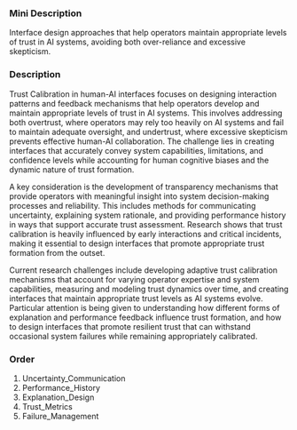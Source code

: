 ### Mini Description

Interface design approaches that help operators maintain appropriate levels of trust in AI systems, avoiding both over-reliance and excessive skepticism.

### Description

Trust Calibration in human-AI interfaces focuses on designing interaction patterns and feedback mechanisms that help operators develop and maintain appropriate levels of trust in AI systems. This involves addressing both overtrust, where operators may rely too heavily on AI systems and fail to maintain adequate oversight, and undertrust, where excessive skepticism prevents effective human-AI collaboration. The challenge lies in creating interfaces that accurately convey system capabilities, limitations, and confidence levels while accounting for human cognitive biases and the dynamic nature of trust formation.

A key consideration is the development of transparency mechanisms that provide operators with meaningful insight into system decision-making processes and reliability. This includes methods for communicating uncertainty, explaining system rationale, and providing performance history in ways that support accurate trust assessment. Research shows that trust calibration is heavily influenced by early interactions and critical incidents, making it essential to design interfaces that promote appropriate trust formation from the outset.

Current research challenges include developing adaptive trust calibration mechanisms that account for varying operator expertise and system capabilities, measuring and modeling trust dynamics over time, and creating interfaces that maintain appropriate trust levels as AI systems evolve. Particular attention is being given to understanding how different forms of explanation and performance feedback influence trust formation, and how to design interfaces that promote resilient trust that can withstand occasional system failures while remaining appropriately calibrated.

### Order

1. Uncertainty_Communication
2. Performance_History
3. Explanation_Design
4. Trust_Metrics
5. Failure_Management
